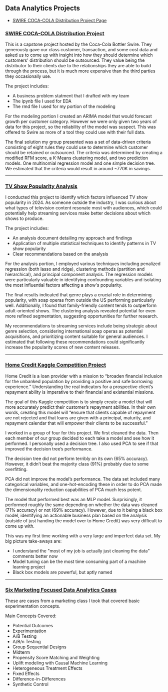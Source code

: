 

## Data Analytics Projects

- [SWIRE COCA-COLA Distribution Project Page](swire_project.md)

### [SWIRE COCA-COLA Distribution Project](https://github.com/asdelis/asdelis.github.io/tree/main/data_analytics_projects/swire_distribution_project)

This is a capstone project hosted by the Coca-Cola Bottler Swire. They generously gave our class customer, transaction, and some cost data and asked us to come up with insight into how they should determine which customers' distribution should be outsourced. They value being the distributor to their clients due to the relationships they are able to build through the process, but it is much more expensive than the third parties they occasionally use.

The project includes:

- A business problem statment that I drafted with my team
- The ipynb file I used for EDA
- The rmd file I used for my portion of the modeling

For the modeling portion I created an ARIMA model that would forecast growth per customer category. However we were only given two years of data for this project, so the reliability of the model was suspect. This was offered to Swire as more of a tool they could use with their full data.

The final solution my group presented was a set of data-driven criteria consisting of eight rules they could use to determine which customer should be retained or outsourced. The criteria was determined by creating a modified RFM score, a K-Means clustering model, and two prediction models. One multinomial regression model and one simple decision tree. We estimated that the criteria would result in around ~770K in savings.

---

### [TV Show Popularity Analysis](https://github.com/asdelis/asdelis.github.io/tree/main/data_analytics_projects/tv_popularity_analysis)

I conducted this project to identify which factors influenced TV show popularity in 2024. As someone outside the industry, I was curious about what types of television content resonate most with audiences, which could potentially help streaming services make better decisions about which shows to produce.

The project includes:

- An analysis document detailing my approach and findings
- Application of multiple statistical techniques to identify patterns in TV show popularity
- Clear recommendations based on the analysis

For the analysis portion, I employed various techniques including penalized regression (both lasso and ridge), clustering methods (partition and hierarchical), and principal component analysis. The regression models were particularly valuable in identifying confounding variables and isolating the most influential factors affecting a show's popularity.

The final results indicated that genre plays a crucial role in determining popularity, with soap operas from outside the US performing particularly well. Additionally, I found that family-friendly content tends to outperform adult-oriented shows. The clustering analysis revealed potential for even more refined segmentation, suggesting opportunities for further research.

My recommendations to streaming services include being strategic about genre selection, considering international soap operas as potential acquisitions, and prioritizing content suitable for general audiences. I estimated that following these recommendations could significantly increase the popularity scores of new content releases.

---

### [Home Credit Kaggle Competition Project](https://github.com/asdelis/asdelis.github.io/tree/main/data_analytics_projects/home_credit_kaggle_competition)

Home Credit is a loan provider with a mission to “broaden financial inclusion for the unbanked population by providing a positive and safe borrowing experience.” Understanding the real indicators for a prospective client’s repayment ability is imperative to their financial and existential missions.

The goal of this Kaggle competition is to simply create a model that will more accurately predict their customer’s repayment abilities. In their own words, creating this model will “ensure that clients capable of repayment are not rejected and that loans are given with a principal, maturity, and repayment calendar that will empower their clients to be successful.”

I worked in a group of four for this project. We first cleaned the data. Then each member of our group decided to each take a model and see how it performed. I personally used a decision tree. I also used PCA to see if that improved the decision tree’s performance.

The decision tree did not perform terribly on its own (65% accuracy). However, it didn’t beat the majority class (91%) probably due to some overfitting.

PCA did not improve the model’s performance. The data set included many categorical variables, and one-hot-encoding these in order to do PCA made the dimensionality reduction capabilities of PCA much less potent.

The model that performed best was an MLP model. Surprisingly, it performed roughly the same depending on whether the data was cleaned (71% accuracy) or not (69% accuracy). However, due to it being a black box model, identifying an actionable business plan based on the analysis (outside of just handing the model over to Home Credit) was very difficult to come up with.

This was my first time working with a very large and imperfect data set. My big picture take-aways are:
- I understand the "most of my job is actually just cleaning the data" comments better now
- Model tuning can be the most time consuming part of a machine learning project
- Black box models are powerful, but aptly named

---

### [Six Marketing Focused Data Analytics Cases](https://github.com/asdelis/asdelis.github.io/tree/main/data_analytics_projects/marketing_analytics_cases)

These are cases from a marketing class I took that covered basic experimentation concepts.

Main Concepts Covered:
- Potential Outcomes
- Experimentation
- A/B Testing
- A/B/n Testing
- Group Sequential Designs
- Midterm
- Propensity Score Matching and Weighting
- Uplift modeling with Causal Machine Learning
- Heterogeneous Treatment Effects
- Fixed Effects
- Difference-in-Differences
- Synthetic Control 



